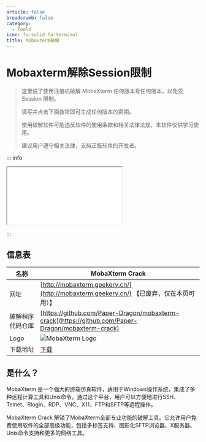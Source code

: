 ```yaml
---
article: false
breadcrumb: false
category: 
  - Tools
icon: fa-solid fa-terminal
title: Mobaxterm破解
---
```


# Mobaxterm解除Session限制

> 这里说了使用注册机破解 MobaXterm 任何版本号任何版本，以免受 Session 限制。
>
> 填写并点击下面按钮即可生成任何版本的密钥。
>
> 使用破解软件可能违反软件的使用条款和相关法律法规，本软件仅供学习使用。
>
> 建议用户遵守相关法律，支持正版软件的开发者。

::: info
<div id="mobaxterm">
    <iframe src="/mobaxterm-crack/app/index.html"></iframe>
</div>

:::

## 信息表

| 名称          | MobaXterm Crack                                                        |
|---------------|------------------------------------------------------------------------|
| 网址          | [http://mobaxterm.geekery.cn/](http://mobaxterm.geekery.cn/)   【已废弃，仅在本页可用）】       |
| 破解程序代码仓库      | [https://github.com/Paper-Dragon/mobaxterm-crack](https://github.com/Paper-Dragon/mobaxterm-crack) |
| Logo          | ![MobaXterm Logo](https://mobaxterm.mobatek.net/img/moba/xterm_logo.png) |
| 下载地址      | [下载](https://mobaxterm.mobatek.net/download-home-edition.html) |

## 是什么？

MobaXterm 是一个强大的终端仿真软件，适用于Windows操作系统，集成了多种远程计算工具和Unix命令。通过这个平台，用户可以方便地进行SSH、Telnet、Rlogin、RDP、VNC、X11、FTP和SFTP等远程操作。

MobaXterm Crack 解锁了MobaXterm全部专业功能的破解工具。它允许用户免费使用软件的全部高级功能，包括多标签支持、图形化SFTP浏览器、X服务器、Unix命令支持和更多的网络工具。
